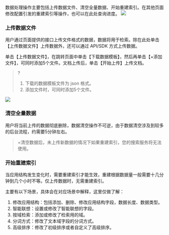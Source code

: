 数据处理操作主要包括上传数据文件、清空全量数据、开始重建索引。在其他页面修改配置引发的重建索引等操作，也可以在此处查询进度。
![](https://main.qcloudimg.com/raw/0ea1e3e59dc17d6fad84194093ce8252.png)

### 上传数据文件
用户通过页面提供的接口上传文件格式的数据，数据将用于检索。除在此处单击【上传数据文件】上传数据外，还可以通过 API/SDK 方式上传数据。

单击【上传数据文件】，在跳转页面中单击【下载数据模板】，然后再单击【+添加文件】，可同时添加5个文件。文档上传后，单击【开始上传】上传文档。
>?
>1. 下载的数据模板文件为 json 格式。
>2. 添加文件时，可同时添加5个文件。
>
![](https://main.qcloudimg.com/raw/3a5af3d434f3a1d759e9f280afbb077f.png)

### 清空全量数据
用户将当前上传的数据彻底删除，数据清空操作不可逆，由于数据清空涉及到较多的后台流程，约需要5分钟左右。
>=清空数据后，未上传新数据的情况下如果重建索引，您的搜索服务将无法使用。

### 开始重建索引
当应用结构发生变化时，需要重建索引才能生效，重建根据数据量一般需要十几分钟到几个小时不等。仅上传数据时，无需重建索引。

主要有以下场景，具体会在对应场景中解释，这里仅做了解： 
1. 修改应用结构：包括添加、删除、修改应用结构字段，数据长度、数据类型。 
2. 智能联想：设置或修改了智能联想的字段。
3. 按域检索：添加或修改了检索用的域。
4. 分词方式：修改了文本域字段的分词方式。
5. 高级排序：修改了初级排序或者自定义了高级排序。


